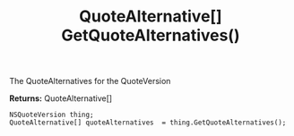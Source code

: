 ﻿---
uid: crmscript_ref_NSQuoteVersion_GetQuoteAlternatives
title: QuoteAlternative[] GetQuoteAlternatives()
intellisense: NSQuoteVersion.GetQuoteAlternatives
keywords: NSQuoteVersion, GetQuoteAlternatives
so.topic: reference
---

The QuoteAlternatives for the QuoteVersion

**Returns:** QuoteAlternative[]


```crmscript
NSQuoteVersion thing;
QuoteAlternative[] quoteAlternatives  = thing.GetQuoteAlternatives();
```


